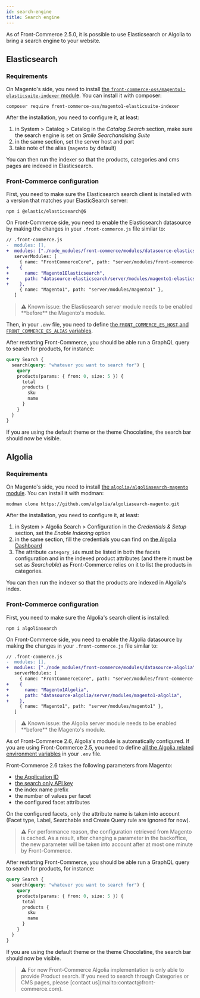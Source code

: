 ```yaml
---
id: search-engine
title: Search engine
---
```


As of Front-Commerce 2.5.0, it is possible to use Elasticsearch or Algolia to
bring a search engine to your website.

## Elasticsearch

### Requirements

On Magento's side, you need to install [the
`front-commerce-oss/magento1-elasticsuite-indexer`
module](https://github.com/front-commerce/magento1-elasticsuite-indexer#magento-1-elasticsearch-indexer-).
You can install it with composer:

```
composer require front-commerce-oss/magento1-elasticsuite-indexer
```

After the installation, you need to configure it, at least:

1. in System > Catalog > Catalog in the _Catalog Search_ section, make sure the
   search engine is set on _Smile Searchandising Suite_
1. in the same section, set the server host and port
1. take note of the alias (`magento` by default)

You can then run the indexer so that the products, categories and cms pages are
indexed in Elasticsearch.

### Front-Commerce configuration

First, you need to make sure the Elasticsearch search client is installed with a version that matches your ElasticSearch server:

```
npm i @elastic/elasticsearch@6
```

On Front-Commerce side, you need to enable the Elasticsearch datasource by
making the changes in your `.front-commerce.js` file similar to:

```diff
// .front-commerce.js
-  modules: [],
+  modules: ["./node_modules/front-commerce/modules/datasource-elasticsearch"],
   serverModules: [
     { name: "FrontCommerceCore", path: "server/modules/front-commerce-core" },
+    {
+      name: "Magento1Elasticsearch",
+      path: "datasource-elasticsearch/server/modules/magento1-elasticsearch",
+    },
     { name: "Magento1", path: "server/modules/magento1" },
   ]
```

<blockquote class="warning">
⚠️ Known issue: the Elasticsearch server module needs to be enabled **before** the Magento's module.
</blockquote>

Then, in your `.env` file, you need to define [the `FRONT_COMMERCE_ES_HOST` and
`FRONT_COMMERCE_ES_ALIAS` variables](/docs/reference/environment-variables.html#Elasticsearch).

After restarting Front-Commerce, you should be able run a GraphQL query to
search for products, for instance:

```graphql
query Search {
  search(query: "whatever you want to search for") {
    query
    products(params: { from: 0, size: 5 }) {
      total
      products {
        sku
        name
      }
    }
  }
}
```

If you are using the default theme or the theme Chocolatine, the search bar
should now be visible.

## Algolia

### Requirements

On Magento's side, you need to install [the `algolia/algoliasearch-magento`
module](https://github.com/algolia/algoliasearch-magento). You can install it
with modman:

```
modman clone https://github.com/algolia/algoliasearch-magento.git
```

After the installation, you need to configure it, at least:

1. in System > Algolia Search > Configuration in the _Credentials & Setup_
   section, set the _Enable Indexing_ option
1. in the same section, fill the credentials you can find on [the Algolia
   Dashboard](https://www.algolia.com/dashboard/api-keys)
1. The attribute `category_ids` must be listed in both the facets configuration and in the indexed product attributes (and there it must be set as _Searchable_) as Front-Commerce relies on it to list the products in categories.


You can then run the indexer so that the products are indexed in Algolia's
index.

### Front-Commerce configuration

First, you need to make sure the Algolia's search client is installed:

```
npm i algoliasearch
```

On Front-Commerce side, you need to enable the Algolia datasource by
making the changes in your `.front-commerce.js` file similar to:

```diff
// .front-commerce.js
-  modules: [],
+  modules: ["./node_modules/front-commerce/modules/datasource-algolia"],
   serverModules: [
     { name: "FrontCommerceCore", path: "server/modules/front-commerce-core" },
+    {
+      name: "Magento1Algolia",
+      path: "datasource-algolia/server/modules/magento1-algolia",
+    },
     { name: "Magento1", path: "server/modules/magento1" },
   ]
```

<blockquote class="warning">
⚠️ Known issue: the Algolia server module needs to be enabled **before** the Magento's module.
</blockquote>

As of Front-Commerce 2.6, Algolia's module is automatically configured. If you
are using Front-Commerce 2.5, you need to define [all the Algolia related
environment variables](/docs/reference/environment-variables.html#Algolia) in
your `.env` file.

Front-Commerce 2.6 takes the following parameters from Magento:

* [the Application ID](https://www.algolia.com/doc/guides/sending-and-managing-data/send-and-update-your-data/how-to/importing-with-the-api/#application-id)
* [the search only API key](https://www.algolia.com/doc/guides/security/api-keys/#search-only-api-key)
* the index name prefix
* the number of values per facet
* the configured facet attributes

On the configured facets, only the attribute name is taken into account (Facet type, Label, Searchable and Create Query rule are ignored for now).

<blockquote class="warning">
⚠️ For performance reason, the configuration retrieved from Magento is cached. As
a result, after changing a parameter in the backoffice, the new parameter will
be taken into account after at most one minute by Front-Commerce.
</blockquote>

After restarting Front-Commerce, you should be able run a GraphQL query to
search for products, for instance:

```graphql
query Search {
  search(query: "whatever you want to search for") {
    query
    products(params: { from: 0, size: 5 }) {
      total
      products {
        sku
        name
      }
    }
  }
}
```

If you are using the default theme or the theme Chocolatine, the search bar
should now be visible.


<blockquote class="warning">
⚠️ For now Front-Commerce Algolia implementation is only able to provide Product search. If you need to search through Categories or CMS pages, please [contact us](mailto:contact@front-commerce.com).
</blockquote>
